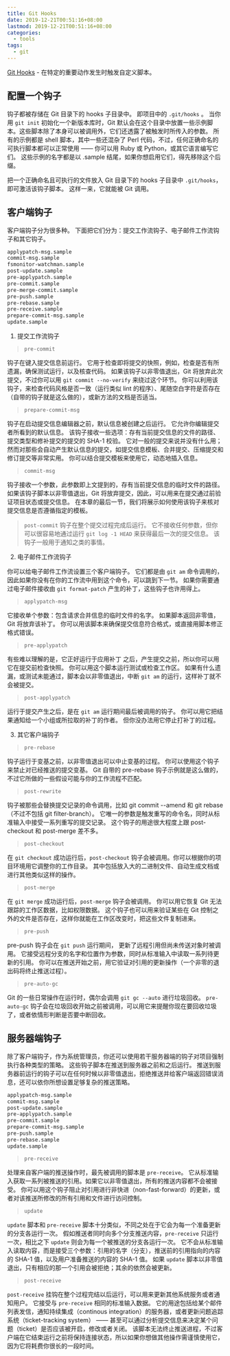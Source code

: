 ```yaml
---
title: Git Hooks
date: 2019-12-21T00:51:16+08:00
lastmod: 2019-12-21T00:51:16+08:00
categories:
  - tools
tags:
  - git
---
```


[Git Hooks](https://www.git-scm.com/book/zh/v2/%E8%87%AA%E5%AE%9A%E4%B9%89-Git-Git-%E9%92%A9%E5%AD%90) - 在特定的重要动作发生时触发自定义脚本。
<!--more-->

## 配置一个钩子
钩子都被存储在 Git 目录下的 hooks 子目录中。 即项目中的 `.git/hooks` 。 当你用 `git init` 初始化一个新版本库时，Git 默认会在这个目录中放置一些示例脚本。这些脚本除了本身可以被调用外，它们还透露了被触发时所传入的参数。 所有的示例都是 shell 脚本，其中一些还混杂了 Perl 代码，不过，任何正确命名的可执行脚本都可以正常使用 —— 你可以用 Ruby 或 Python，或其它语言编写它们。 这些示例的名字都是以 .sample 结尾，如果你想启用它们，得先移除这个后缀。

把一个正确命名且可执行的文件放入 Git 目录下的 hooks 子目录中 `.git/hooks`，即可激活该钩子脚本。 这样一来，它就能被 Git 调用。

## 客户端钩子
客户端钩子分为很多种。 下面把它们分为：提交工作流钩子、电子邮件工作流钩子和其它钩子。

```bash
applypatch-msg.sample
commit-msg.sample
fsmonitor-watchman.sample
post-update.sample
pre-applypatch.sample
pre-commit.sample
pre-merge-commit.sample
pre-push.sample
pre-rebase.sample
pre-receive.sample
prepare-commit-msg.sample
update.sample
```

1. 提交工作流钩子

> `pre-commit`

钩子在键入提交信息前运行。 它用于检查即将提交的快照，例如，检查是否有所遗漏，确保测试运行，以及核查代码。 如果该钩子以非零值退出，Git 将放弃此次提交，不过你可以用 `git commit --no-verify` 来绕过这个环节。 你可以利用该钩子，来检查代码风格是否一致（运行类似 lint 的程序）、尾随空白字符是否存在（自带的钩子就是这么做的），或新方法的文档是否适当。

> `prepare-commit-msg`

钩子在启动提交信息编辑器之前，默认信息被创建之后运行。 它允许你编辑提交者所看到的默认信息。 该钩子接收一些选项：存有当前提交信息的文件的路径、提交类型和修补提交的提交的 SHA-1 校验。 它对一般的提交来说并没有什么用；然而对那些会自动产生默认信息的提交，如提交信息模板、合并提交、压缩提交和修订提交等非常实用。 你可以结合提交模板来使用它，动态地插入信息。

> `commit-msg`

钩子接收一个参数，此参数即上文提到的，存有当前提交信息的临时文件的路径。 如果该钩子脚本以非零值退出，Git 将放弃提交，因此，可以用来在提交通过前验证项目状态或提交信息。 在本章的最后一节，我们将展示如何使用该钩子来核对提交信息是否遵循指定的模板。

> `post-commit`
钩子在整个提交过程完成后运行。 它不接收任何参数，但你可以很容易地通过运行 `git log -1 HEAD` 来获得最后一次的提交信息。 该钩子一般用于通知之类的事情。

2. 电子邮件工作流钩子

你可以给电子邮件工作流设置三个客户端钩子。 它们都是由 `git am` 命令调用的，因此如果你没有在你的工作流中用到这个命令，可以跳到下一节。 如果你需要通过电子邮件接收由 `git format-patch` 产生的补丁，这些钩子也许用得上。

> `applypatch-msg`

它接收单个参数：包含请求合并信息的临时文件的名字。 如果脚本返回非零值，Git 将放弃该补丁。 你可以用该脚本来确保提交信息符合格式，或直接用脚本修正格式错误。

> `pre-applypatch`

有些难以理解的是，它正好运行于应用补丁 之后，产生提交之前，所以你可以用它在提交前检查快照。 你可以用这个脚本运行测试或检查工作区。 如果有什么遗漏，或测试未能通过，脚本会以非零值退出，中断 `git am` 的运行，这样补丁就不会被提交。

> `post-applypatch`

运行于提交产生之后，是在 `git am` 运行期间最后被调用的钩子。 你可以用它把结果通知给一个小组或所拉取的补丁的作者。 但你没办法用它停止打补丁的过程。

3. 其它客户端钩子

> `pre-rebase`

钩子运行于变基之前，以非零值退出可以中止变基的过程。 你可以使用这个钩子来禁止对已经推送的提交变基。 Git 自带的 pre-rebase 钩子示例就是这么做的，不过它所做的一些假设可能与你的工作流程不匹配。

> `post-rewrite`

钩子被那些会替换提交记录的命令调用，比如 git commit --amend 和 git rebase（不过不包括 git filter-branch）。 它唯一的参数是触发重写的命令名，同时从标准输入中接受一系列重写的提交记录。 这个钩子的用途很大程度上跟 post-checkout 和 post-merge 差不多。

> `post-checkout`

在 `git checkout` 成功运行后，`post-checkout` 钩子会被调用。你可以根据你的项目环境用它调整你的工作目录。 其中包括放入大的二进制文件、自动生成文档或进行其他类似这样的操作。

> `post-merge`

在 `git merge` 成功运行后，`post-merge` 钩子会被调用。 你可以用它恢复 Git 无法跟踪的工作区数据，比如权限数据。 这个钩子也可以用来验证某些在 Git 控制之外的文件是否存在，这样你就能在工作区改变时，把这些文件复制进来。

> `pre-push`

pre-push 钩子会在 `git push` 运行期间， 更新了远程引用但尚未传送对象时被调用。 它接受远程分支的名字和位置作为参数，同时从标准输入中读取一系列待更新的引用。 你可以在推送开始之前，用它验证对引用的更新操作（一个非零的退出码将终止推送过程）。

> `pre-auto-gc`

Git 的一些日常操作在运行时，偶尔会调用 `git gc --auto` 进行垃圾回收。 `pre-auto-gc` 钩子会在垃圾回收开始之前被调用，可以用它来提醒你现在要回收垃圾了，或者依情形判断是否要中断回收。

## 服务器端钩子

除了客户端钩子，作为系统管理员，你还可以使用若干服务器端的钩子对项目强制执行各种类型的策略。 这些钩子脚本在推送到服务器之前和之后运行。 推送到服务器前运行的钩子可以在任何时候以非零值退出，拒绝推送并给客户端返回错误消息，还可以依你所想设置足够复杂的推送策略。

```bash
applypatch-msg.sample
commit-msg.sample
post-update.sample
pre-applypatch.sample
pre-commit.sample
prepare-commit-msg.sample
pre-push.sample
pre-rebase.sample
update.sample
```

> `pre-receive`

处理来自客户端的推送操作时，最先被调用的脚本是 `pre-receive`。 它从标准输入获取一系列被推送的引用。如果它以非零值退出，所有的推送内容都不会被接受。 你可以用这个钩子阻止对引用进行非快进（non-fast-forward）的更新，或者对该推送所修改的所有引用和文件进行访问控制。

> `update`

`update` 脚本和 `pre-receive` 脚本十分类似，不同之处在于它会为每一个准备更新的分支各运行一次。 假如推送者同时向多个分支推送内容，`pre-receive` 只运行一次，相比之下 `update` 则会为每一个被推送的分支各运行一次。 它不会从标准输入读取内容，而是接受三个参数：引用的名字（分支），推送前的引用指向的内容的 SHA-1 值，以及用户准备推送的内容的 SHA-1 值。 如果 `update` 脚本以非零值退出，只有相应的那一个引用会被拒绝；其余的依然会被更新。

> `post-receive`

`post-receive` 挂钩在整个过程完结以后运行，可以用来更新其他系统服务或者通知用户。 它接受与 `pre-receive` 相同的标准输入数据。 它的用途包括给某个邮件列表发信，通知持续集成（continous integration）的服务器，或者更新问题追踪系统（ticket-tracking system） —— 甚至可以通过分析提交信息来决定某个问题（ticket）是否应该被开启，修改或者关闭。 该脚本无法终止推送进程，不过客户端在它结束运行之前将保持连接状态，所以如果你想做其他操作需谨慎使用它，因为它将耗费你很长的一段时间。